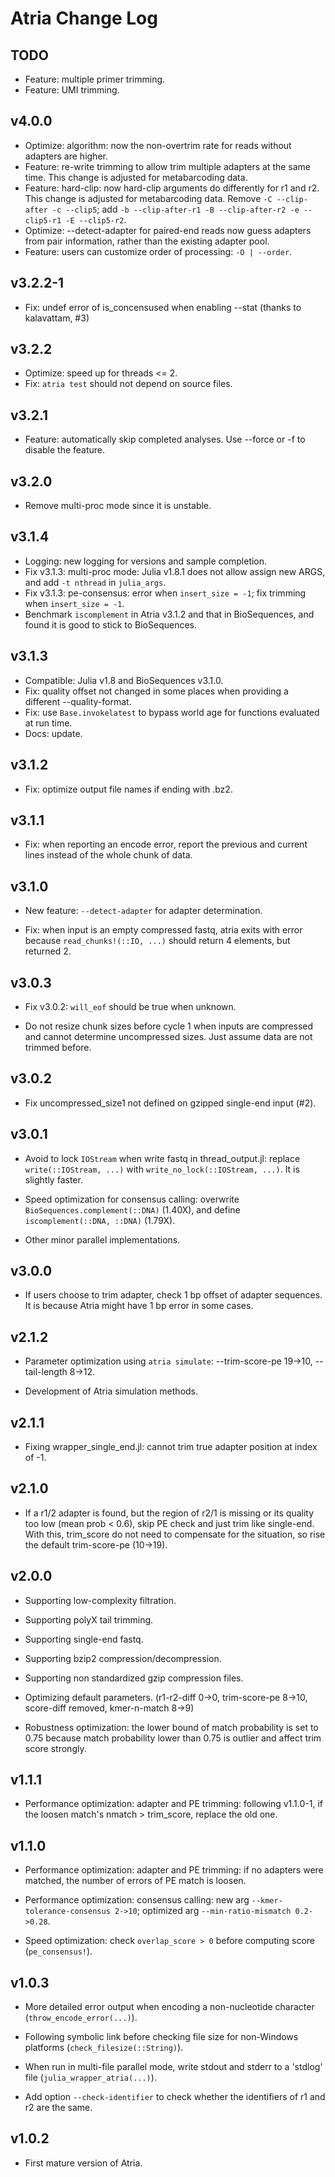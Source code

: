# Atria Change Log

## TODO

- Feature: multiple primer trimming.
- Feature: UMI trimming.

## v4.0.0

- Optimize: algorithm: now the non-overtrim rate for reads without adapters are higher.
- Feature: re-write trimming to allow trim multiple adapters at the same time. This change is adjusted for metabarcoding data.
- Feature: hard-clip: now hard-clip arguments do differently for r1 and r2. This change is adjusted for metabarcoding data. Remove `-C --clip-after -c --clip5`; add `-b --clip-after-r1 -B --clip-after-r2 -e --clip5-r1 -E --clip5-r2`.
- Optimize: --detect-adapter for paired-end reads now guess adapters from pair information, rather than the existing adapter pool.
- Feature: users can customize order of processing: `-O | --order`.

## v3.2.2-1

- Fix: undef error of is_concensused when enabling --stat (thanks to kalavattam, #3)
## v3.2.2

- Optimize: speed up for threads <= 2.
- Fix: `atria test` should not depend on source files.

## v3.2.1

- Feature: automatically skip completed analyses. Use --force or -f to disable the feature.

## v3.2.0

- Remove multi-proc mode since it is unstable.

## v3.1.4

- Logging: new logging for versions and sample completion.
- Fix v3.1.3: multi-proc mode: Julia v1.8.1 does not allow assign new ARGS, and add `-t nthread` in `julia_args`.
- Fix v3.1.3: pe-consensus: error when `insert_size = -1`; fix trimming when `insert_size = -1`.
- Benchmark `iscomplement` in Atria v3.1.2 and that in BioSequences, and found it is good to stick to BioSequences.

## v3.1.3

- Compatible: Julia v1.8 and BioSequences v3.1.0.
- Fix: quality offset not changed in some places when providing a different --quality-format.
- Fix: use `Base.invokelatest` to bypass world age for functions evaluated at run time.
- Docs: update.

## v3.1.2

- Fix: optimize output file names if ending with .bz2.

## v3.1.1

- Fix: when reporting an encode error, report the previous and current lines instead of the whole chunk of data.

## v3.1.0

- New feature: `--detect-adapter` for adapter determination.

- Fix: when input is an empty compressed fastq, atria exits with error because `read_chunks!(::IO, ...)` should return 4 elements, but returned 2.

## v3.0.3

- Fix v3.0.2: `will_eof` should be true when unknown.

- Do not resize chunk sizes before cycle 1 when inputs are compressed and cannot determine uncompressed sizes. Just assume data are not trimmed before.

## v3.0.2

- Fix uncompressed_size1 not defined on gzipped single-end input (#2).

## v3.0.1

- Avoid to lock `IOStream` when write fastq in thread_output.jl: replace `write(::IOStream, ...)` with `write_no_lock(::IOStream, ...)`. It is slightly faster.

- Speed optimization for consensus calling: overwrite `BioSequences.complement(::DNA)` (1.40X), and define `iscomplement(::DNA, ::DNA)` (1.79X).

- Other minor parallel implementations.

## v3.0.0

- If users choose to trim adapter, check 1 bp offset of adapter sequences. It is because Atria might have 1 bp error in some cases.

## v2.1.2

- Parameter optimization using `atria simulate`: --trim-score-pe 19->10, --tail-length 8->12.

- Development of Atria simulation methods.

## v2.1.1

- Fixing wrapper_single_end.jl: cannot trim true adapter position at index of -1.

## v2.1.0

- If a r1/2 adapter is found, but the region of r2/1 is missing or its quality too low (mean prob < 0.6), skip PE check and just trim like single-end. With this, trim_score do not need to compensate for the situation, so rise the default trim-score-pe (10->19).

## v2.0.0

- Supporting low-complexity filtration.

- Supporting polyX tail trimming.

- Supporting single-end fastq.

- Supporting bzip2 compression/decompression.

- Supporting non standardized gzip compression files.

- Optimizing default parameters. (r1-r2-diff 0->0, trim-score-pe 8->10, score-diff removed, kmer-n-match 8->9)

- Robustness optimization: the lower bound of match probability is set to 0.75 because match probability lower than 0.75 is outlier and affect trim score strongly.

## v1.1.1

- Performance optimization: adapter and PE trimming: following v1.1.0-1, if the loosen match's nmatch > trim_score, replace the old one.

## v1.1.0

- Performance optimization: adapter and PE trimming: if no adapters were matched, the number of errors of PE match is loosen.

- Performance optimization: consensus calling: new arg `--kmer-tolerance-consensus 2->10`; optimized arg `--min-ratio-mismatch 0.2->0.28`.

- Speed optimization: check `overlap_score > 0` before computing score (`pe_consensus!`).

## v1.0.3

- More detailed error output when encoding a non-nucleotide character (`throw_encode_error(...)`).

- Following symbolic link before checking file size for non-Windows platforms (`check_filesize(::String)`).

- When run in multi-file parallel mode, write stdout and stderr to a 'stdlog' file (`julia_wrapper_atria(...)`).

- Add option `--check-identifier` to check whether the identifiers of r1 and r2 are the same.

## v1.0.2

- First mature version of Atria.

